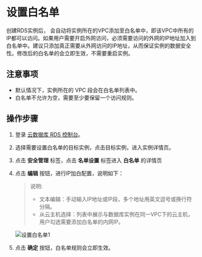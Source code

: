 # 设置白名单
创建RDS实例后， 会自动将实例所在的VPC添加至白名单中，即该VPC中所有的IP都可以访问。如果用户需要开启外网访问，必须需要访问的外网的IP地址加入到白名单中。建议只添加真正需要从外网访问的IP地址，从而保证实例的数据安全性。修改后的白名单的会立即生效，不需要重启实例。

## 注意事项
* 默认情况下，实例所在的 VPC 段会在白名单列表中。
* 白名单不允许为空，需要至少要保留一个访问规则。

## 操作步骤
1. 登录 [云数据库 RDS 控制台](https://rds-console.jcloud.com/database)。
2. 选择需要设置白名单的目标实例，点击目标实例，进入实例详情页。
3. 点击 **安全管理** 标签，点击 **名单设置** 标签进入 **白名单** 的详情页
4. 点击 **编辑** 按钮，进行IP加白配置，说明如下：
   >说明:
   > * 文本编辑：手动输入IP地址或IP段，多个地址用英文逗号或换行符分隔。
   > * 从云主机选择：列表中展示与数据库实例在同一VPC下的云主机，用户勾选需要添加白名单的内网IP。
   
   ![设置白名单1](../../../../../image/RDS/Set-Whitelist-1.png)

5. 点击 **确定** 按钮，白名单规则会立即生效。
